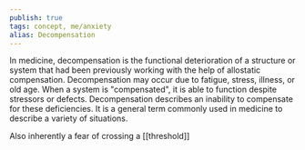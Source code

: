 ```yaml
---
publish: true
tags: concept, me/anxiety
alias: Decompensation
---
```


In medicine, decompensation is the functional deterioration of a structure or system that had been previously working with the help of allostatic compensation. Decompensation may occur due to fatigue, stress, illness, or old age. When a system is "compensated", it is able to function despite stressors or defects. Decompensation describes an inability to compensate for these deficiencies. It is a general term commonly used in medicine to describe a variety of situations.

Also inherently a fear of crossing a [[threshold]]